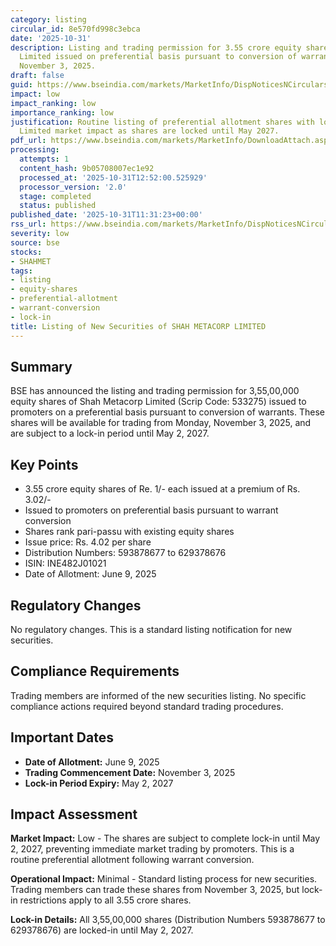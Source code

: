 ```yaml
---
category: listing
circular_id: 8e570fd998c3ebca
date: '2025-10-31'
description: Listing and trading permission for 3.55 crore equity shares of Shah Metacorp
  Limited issued on preferential basis pursuant to conversion of warrants, effective
  November 3, 2025.
draft: false
guid: https://www.bseindia.com/markets/MarketInfo/DispNoticesNCirculars.aspx?Noticeid={92BEAAB3-7A31-4D3D-80E7-CE58F5FDB904}&noticeno=20251031-23&dt=10/31/2025&icount=23&totcount=40&flag=0
impact: low
impact_ranking: low
importance_ranking: low
justification: Routine listing of preferential allotment shares with lock-in period.
  Limited market impact as shares are locked until May 2027.
pdf_url: https://www.bseindia.com/markets/MarketInfo/DownloadAttach.aspx?id=20251031-23&attachedId=
processing:
  attempts: 1
  content_hash: 9b05708007ec1e92
  processed_at: '2025-10-31T12:52:00.525929'
  processor_version: '2.0'
  stage: completed
  status: published
published_date: '2025-10-31T11:31:23+00:00'
rss_url: https://www.bseindia.com/markets/MarketInfo/DispNoticesNCirculars.aspx?Noticeid={92BEAAB3-7A31-4D3D-80E7-CE58F5FDB904}&noticeno=20251031-23&dt=10/31/2025&icount=23&totcount=40&flag=0
severity: low
source: bse
stocks:
- SHAHMET
tags:
- listing
- equity-shares
- preferential-allotment
- warrant-conversion
- lock-in
title: Listing of New Securities of SHAH METACORP LIMITED
---
```


## Summary

BSE has announced the listing and trading permission for 3,55,00,000 equity shares of Shah Metacorp Limited (Scrip Code: 533275) issued to promoters on a preferential basis pursuant to conversion of warrants. These shares will be available for trading from Monday, November 3, 2025, and are subject to a lock-in period until May 2, 2027.

## Key Points

- 3.55 crore equity shares of Re. 1/- each issued at a premium of Rs. 3.02/-
- Issued to promoters on preferential basis pursuant to warrant conversion
- Shares rank pari-passu with existing equity shares
- Issue price: Rs. 4.02 per share
- Distribution Numbers: 593878677 to 629378676
- ISIN: INE482J01021
- Date of Allotment: June 9, 2025

## Regulatory Changes

No regulatory changes. This is a standard listing notification for new securities.

## Compliance Requirements

Trading members are informed of the new securities listing. No specific compliance actions required beyond standard trading procedures.

## Important Dates

- **Date of Allotment:** June 9, 2025
- **Trading Commencement Date:** November 3, 2025
- **Lock-in Period Expiry:** May 2, 2027

## Impact Assessment

**Market Impact:** Low - The shares are subject to complete lock-in until May 2, 2027, preventing immediate market trading by promoters. This is a routine preferential allotment following warrant conversion.

**Operational Impact:** Minimal - Standard listing process for new securities. Trading members can trade these shares from November 3, 2025, but lock-in restrictions apply to all 3.55 crore shares.

**Lock-in Details:** All 3,55,00,000 shares (Distribution Numbers 593878677 to 629378676) are locked-in until May 2, 2027.